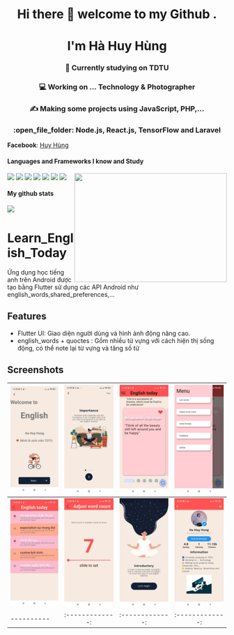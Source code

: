 
<h1 align="center">Hi there 👋 welcome to my Github .</h1>
<h1 align="center">I'm Hà Huy Hùng</h1>

<h3 align="center">📘 Currently studying on TDTU</h3>
<h3 align="center">💻 Working on ... Technology & Photographer </h3>
<h3 align="center">✍️ Making some projects using JavaScript, PHP,...</h3>
<h3 align="center">:open_file_folder: Node.js, React.js, TensorFlow and Laravel </h3>

**Facebook**: <a href="https://www.facebook.com/zeroryo25/">Huy Hùng</a>

#### Languages and Frameworks I know and Study

<code><img width="20" src="https://user-images.githubusercontent.com/67463412/129682914-b775d29f-107c-42c4-b7df-064a12edcfb6.png" /></code>
<code><img width="20" src="https://user-images.githubusercontent.com/67463412/129682987-540e581b-999d-4ea1-bf3c-50c5216e9400.png" /></code>
<code><img width="20" src="https://user-images.githubusercontent.com/67463412/129683263-3a59278c-7ed0-4aa0-904c-698634df26a4.png" /></code>
<code><img width="20" src="https://user-images.githubusercontent.com/67463412/129683635-226e9808-f7bd-441c-9479-553c0d2f0ba0.png" /></code>
<code><img width="20" src="https://user-images.githubusercontent.com/67463412/129683778-91b7d0c7-ecf5-4f38-9e1e-52678e14512f.png" /></code>
<code><img width="20" src="https://user-images.githubusercontent.com/67463412/129683735-cf63ca20-e337-47c5-afba-cc55db9a4d22.png" /></code>
<code><img width="20" src="https://user-images.githubusercontent.com/67463412/129683854-98cdb97b-1677-4319-b0b7-3977b2b22c36.png" /></code>
<img align="right" src="https://user-images.githubusercontent.com/67463412/129671456-61ef0d33-44b3-472d-916b-8dbad6b628a0.gif" width="350" height="250" /> 

#### My github stats
<img width="450" src="https://github-readme-stats.vercel.app/api?username=Zeroryo&show_icons=true&theme=tokyonight" />


# Learn_English_Today
Ứng dụng học tiếng anh  trên Android được tạo bằng Flutter sử dụng các API Android như english_words,shared_preferences,... 
## Features
- Flutter UI: Giao diện người dùng và hình ảnh động nâng cao.
- english_words + quoctes : Gồm nhiều từ vựng với cách hiện thị sống động, có thể note lại từ vựng và tăng số từ
## Screenshots
| ![Water summary](screenshots/info.jpg) | ![Progress](screenshots/intro1.jpg) | ![Settings](screenshots/list.jpg) | ![Alarm](screenshots/navbar.jpg) |
|----------|:-------------:|:-------------:|:-------------:|
| ![Water summary](screenshots/vote.jpg) | ![Progress](screenshots/dieuchinh.jpg) | ![Settings](screenshots/itro.jpg) | ![Alarm](screenshots/author.jpg) |
|----------|:-------------:|:-------------:|:-------------:|
